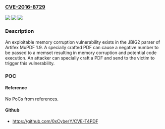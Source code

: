 ### [CVE-2016-8729](https://cve.mitre.org/cgi-bin/cvename.cgi?name=CVE-2016-8729)
![](https://img.shields.io/static/v1?label=Product&message=MuPDF&color=blue)
![](https://img.shields.io/static/v1?label=Version&message=n%2Fa&color=blue)
![](https://img.shields.io/static/v1?label=Vulnerability&message=remote%20code%20execution&color=brighgreen)

### Description

An exploitable memory corruption vulnerability exists in the JBIG2 parser of Artifex MuPDF 1.9. A specially crafted PDF can cause a negative number to be passed to a memset resulting in memory corruption and potential code execution. An attacker can specially craft a PDF and send to the victim to trigger this vulnerability.

### POC

#### Reference
No PoCs from references.

#### Github
- https://github.com/0xCyberY/CVE-T4PDF

